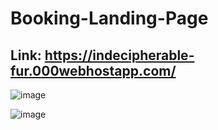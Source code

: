 # Booking-Landing-Page

## Link: https://indecipherable-fur.000webhostapp.com/

![image](https://github.com/gabrielacastroh/Booking-Landing-Page/assets/38534250/edff281f-cb35-43ab-81cd-b2dfe0d41622)

![image](https://github.com/gabrielacastroh/Booking-Landing-Page/assets/38534250/3b8e9bcb-cefc-46f6-afa6-e494ad663ccd)
